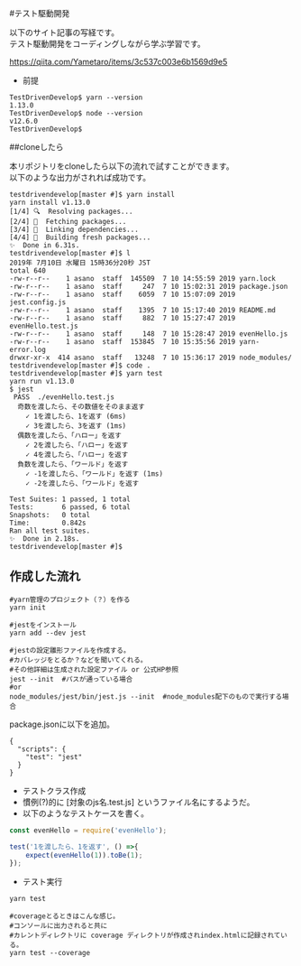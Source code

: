 #テスト駆動開発

以下のサイト記事の写経です。  
テスト駆動開発をコーディングしながら学ぶ学習です。

https://qiita.com/Yametaro/items/3c537c003e6b1569d9e5

- 前提
```
TestDrivenDevelop$ yarn --version
1.13.0
TestDrivenDevelop$ node --version
v12.6.0
TestDrivenDevelop$ 
```

##cloneしたら

本リポジトリをcloneしたら以下の流れで試すことができます。  
以下のような出力がされれば成功です。

```
testdrivendevelop[master #]$ yarn install
yarn install v1.13.0
[1/4] 🔍  Resolving packages...
[2/4] 🚚  Fetching packages...
[3/4] 🔗  Linking dependencies...
[4/4] 🔨  Building fresh packages...
✨  Done in 6.31s.
testdrivendevelop[master #]$ l
2019年 7月10日 水曜日 15時36分20秒 JST
total 640
-rw-r--r--    1 asano  staff  145509  7 10 14:55:59 2019 yarn.lock
-rw-r--r--    1 asano  staff     247  7 10 15:02:31 2019 package.json
-rw-r--r--    1 asano  staff    6059  7 10 15:07:09 2019 jest.config.js
-rw-r--r--    1 asano  staff    1395  7 10 15:17:40 2019 README.md
-rw-r--r--    1 asano  staff     882  7 10 15:27:47 2019 evenHello.test.js
-rw-r--r--    1 asano  staff     148  7 10 15:28:47 2019 evenHello.js
-rw-r--r--    1 asano  staff  153845  7 10 15:35:56 2019 yarn-error.log
drwxr-xr-x  414 asano  staff   13248  7 10 15:36:17 2019 node_modules/
testdrivendevelop[master #]$ code .
testdrivendevelop[master #]$ yarn test
yarn run v1.13.0
$ jest
 PASS  ./evenHello.test.js
  奇数を渡したら、その数値をそのまま返す
    ✓ 1を渡したら、1を返す (6ms)
    ✓ 3を渡したら、3を返す (1ms)
  偶数を渡したら、「ハロー」を返す
    ✓ 2を渡したら、「ハロー」を返す
    ✓ 4を渡したら、「ハロー」を返す
  負数を渡したら、「ワールド」を返す
    ✓ -1を渡したら、「ワールド」を返す (1ms)
    ✓ -2を渡したら、「ワールド」を返す

Test Suites: 1 passed, 1 total
Tests:       6 passed, 6 total
Snapshots:   0 total
Time:        0.842s
Ran all test suites.
✨  Done in 2.18s.
testdrivendevelop[master #]$ 
```


## 作成した流れ

```
#yarn管理のプロジェクト（？）を作る
yarn init

#jestをインストール
yarn add --dev jest

#jestの設定雛形ファイルを作成する。
#カバレッジをとるか？などを聞いてくれる。
#その他詳細は生成された設定ファイル or 公式HP参照
jest --init  #パスが通っている場合
#or
node_modules/jest/bin/jest.js --init  #node_modules配下のもので実行する場合
```

package.jsonに以下を追加。
```
{
  "scripts": {
    "test": "jest"
  }
}
```

- テストクラス作成
 - 慣例(?)的に [対象のjs名.test.js] というファイル名にするようだ。
 - 以下のようなテストケースを書く。

```js
const evenHello = require('evenHello');

test('1を渡したら、1を返す', () =>{
	expect(evenHello(1)).toBe(1);
});
```

- テスト実行
```
yarn test

#coverageとるときはこんな感じ。
#コンソールに出力されると共に
#カレントディレクトリに coverage ディレクトリが作成されindex.htmlに記録されている。
yarn test --coverage
```
